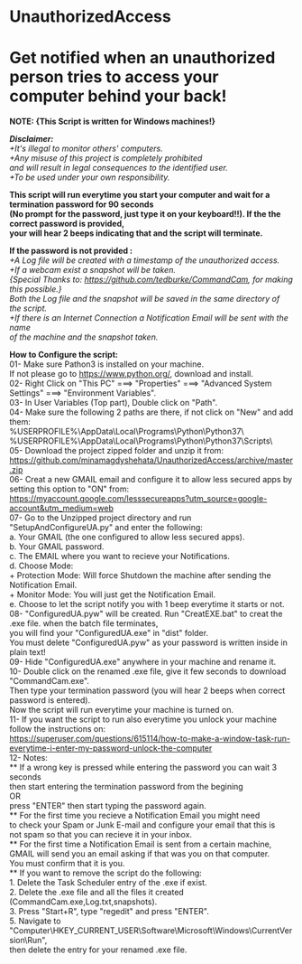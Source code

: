 # **UnauthorizedAccess**
# Get notified when an unauthorized person tries to access your computer behind your back!

**NOTE: {This Script is written for Windows machines!}**


***Disclaimer:***  
*+It's illegal to monitor others' computers.*  
*+Any misuse of this project is completely prohibited*  
 *and will result in legal consequences to the identified user.*  
*+To be used under your own responsibility.*  

**This script will run everytime you start your computer and wait for a termination password for 90 seconds  
(No prompt for the password, just type it on your keyboard!!). If the the correct password is provided,  
your will hear 2 beeps indicating that and the script will terminate.**  

**If the password is not provided :**  
     *+A Log file will be created with a timestamp of the unauthorized access.*  
     *+If a webcam exist a snapshot will be taken.*  
      *{Special Thanks to: https://github.com/tedburke/CommandCam, for making this possible.}*  
         *Both the Log file and the snapshot will be saved in the same directory of the script.*  
     *+If there is an Internet Connection a Notification Email will be sent with the name*  
      *of the machine and the snapshot taken.*  
    

**How to Configure the script:**  
			01- Make sure Pathon3 is installed on your machine.    
					If not please go to https://www.python.org/, download and install.  
			02- Right Click on "This PC" ===> "Properties" ===> "Advanced System Settings" ===> "Environment Variables".  
			03- In User Variables (Top part), Double click on "Path".  
			04- Make sure the following 2 paths are there, if not click on "New" and add them:  
						%USERPROFILE%\AppData\Local\Programs\Python\Python37\  
						%USERPROFILE%\AppData\Local\Programs\Python\Python37\Scripts\  
			05- Download the project zipped folder and unzip it from:  
			    https://github.com/minamagdyshehata/UnauthorizedAccess/archive/master.zip  
			06- Creat a new GMAIL email and configure it to allow less secured apps by setting this option to "ON" from:  
			    https://myaccount.google.com/lesssecureapps?utm_source=google-account&utm_medium=web  
			07- Go to the Unzipped project directory and run "SetupAndConfigureUA.py" and enter the following:  
						a. Your GMAIL (the one configured to allow less secured apps).  
						b. Your GMAIL password.  
						c. The EMAIL where you want to recieve your Notifications.  
						d. Choose Mode:  
							+ Protection Mode: Will force Shutdown the machine after sending the Notification Email.  
							+ Monitor Mode: You will just get the Notification Email.  
						e. Choose to let the script notify you with 1 beep everytime it starts or not.  
			08- "ConfiguredUA.pyw" will be created. Run "CreatEXE.bat" to creat the .exe file. when the batch file terminates,  
			    you will find your "ConfiguredUA.exe" in "dist" folder.  
			    You must delete "ConfiguredUA.pyw" as your password is written inside in plain text!  
			09- Hide "ConfiguredUA.exe" anywhere in your machine and rename it.  
			10- Double click on the renamed .exe file, give it few seconds to download "CommandCam.exe".  
			    Then type your termination password (you will hear 2 beeps when correct password is entered).  
			    Now the script will run everytime your machine is turned on.  
			11- If you want the script to run also everytime you unlock your machine follow the instructions on:  
			    https://superuser.com/questions/615114/how-to-make-a-window-task-run-everytime-i-enter-my-password-unlock-the-computer  
			12- Notes:  
						** If a wrong key is pressed while entering the password you can wait 3 seconds  
						   then start entering the termination password from the begining  
						   OR  
						   press "ENTER" then start typing the password again.  
						** For the first time you recieve a Notification Email you might need  
						   to check your Spam or Junk E-mail and configure your email that this is  
						   not spam so that you can recieve it in your inbox.  
						** For the first time a Notification Email is sent from a certain machine,  
						   GMAIL will send you an email asking if that was you on that computer.  
						   You must confirm that it is you.  
						** If you want to remove the script do the following:  
									1. Delete the Task Scheduler entry of the .exe if exist.  
									2. Delete the .exe file and all the files it created (CommandCam.exe,Log.txt,snapshots).  
									3. Press "Start+R", type "regedit" and press "ENTER".  
									5. Navigate to "Computer\HKEY_CURRENT_USER\Software\Microsoft\Windows\CurrentVersion\Run",  
									then delete the entry for your renamed .exe file.  

                               
